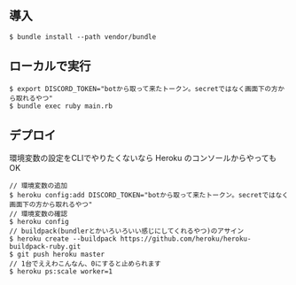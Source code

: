 
## 導入

```
$ bundle install --path vendor/bundle
```

## ローカルで実行

```
$ export DISCORD_TOKEN="botから取って来たトークン。secretではなく画面下の方から取れるやつ"
$ bundle exec ruby main.rb
```

## デプロイ

環境変数の設定をCLIでやりたくないなら Heroku のコンソールからやっても OK

```
// 環境変数の追加
$ heroku config:add DISCORD_TOKEN="botから取って来たトークン。secretではなく画面下の方から取れるやつ"
// 環境変数の確認
$ heroku config
// buildpack(bundlerとかいろいろいい感じにしてくれるやつ)のアサイン
$ heroku create --buildpack https://github.com/heroku/heroku-buildpack-ruby.git
$ git push heroku master
// 1台でええわこんなん、0にすると止められます
$ heroku ps:scale worker=1
```
